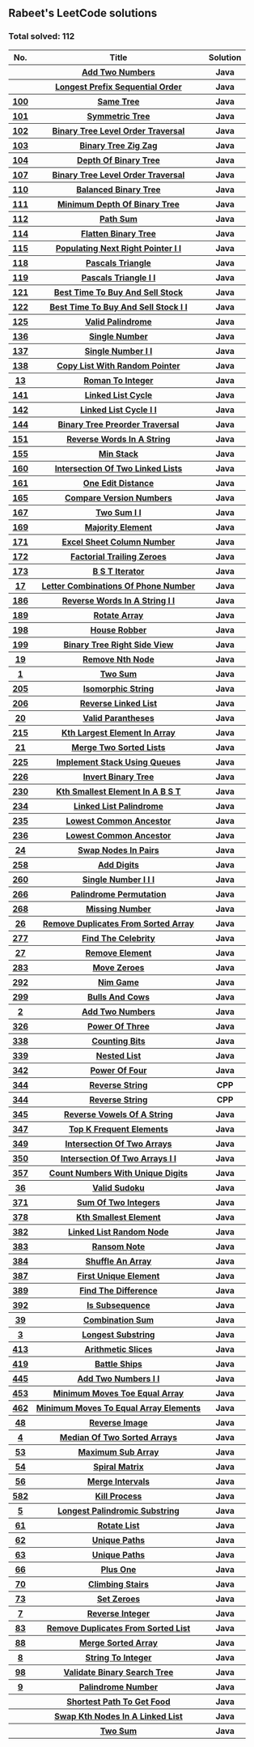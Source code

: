 <h2>Rabeet's LeetCode solutions</h2><h3>Total solved: 112</h3><center><table id ="leet"><tr><th>No.</th>  <th>Title</th>  <th>Solution</th></tr><tr><th><a href="src/LeetCode/AddTwoNumbers.java"></a></th><th><a href="http://www.google.com/search?q= Add Two Numbers leetcode&btnI"> Add Two Numbers</a></th><th>Java</th></tr><tr><th><a href="src/LeetCode/LongestPrefixSequentialOrder.java"></a></th><th><a href="http://www.google.com/search?q= Longest Prefix Sequential Order leetcode&btnI"> Longest Prefix Sequential Order</a></th><th>Java</th></tr><tr><th><a href="src/LeetCode/Prob100_SameTree.java">100</a></th><th><a href="http://www.google.com/search?q= Same Tree leetcode&btnI"> Same Tree</a></th><th>Java</th></tr><tr><th><a href="src/LeetCode/Prob101_SymmetricTree.java">101</a></th><th><a href="http://www.google.com/search?q= Symmetric Tree leetcode&btnI"> Symmetric Tree</a></th><th>Java</th></tr><tr><th><a href="src/LeetCode/Prob102_BinaryTreeLevelOrderTraversal.java">102</a></th><th><a href="http://www.google.com/search?q= Binary Tree Level Order Traversal leetcode&btnI"> Binary Tree Level Order Traversal</a></th><th>Java</th></tr><tr><th><a href="src/LeetCode/Prob103_BinaryTreeZigZag.java">103</a></th><th><a href="http://www.google.com/search?q= Binary Tree Zig Zag leetcode&btnI"> Binary Tree Zig Zag</a></th><th>Java</th></tr><tr><th><a href="src/LeetCode/Prob104_DepthOfBinaryTree.java">104</a></th><th><a href="http://www.google.com/search?q= Depth Of Binary Tree leetcode&btnI"> Depth Of Binary Tree</a></th><th>Java</th></tr><tr><th><a href="src/LeetCode/Prob107_BinaryTreeLevelOrderTraversal.java">107</a></th><th><a href="http://www.google.com/search?q= Binary Tree Level Order Traversal leetcode&btnI"> Binary Tree Level Order Traversal</a></th><th>Java</th></tr><tr><th><a href="src/LeetCode/Prob110_BalancedBinaryTree.java">110</a></th><th><a href="http://www.google.com/search?q= Balanced Binary Tree leetcode&btnI"> Balanced Binary Tree</a></th><th>Java</th></tr><tr><th><a href="src/LeetCode/Prob111_MinimumDepthOfBinaryTree.java">111</a></th><th><a href="http://www.google.com/search?q= Minimum Depth Of Binary Tree leetcode&btnI"> Minimum Depth Of Binary Tree</a></th><th>Java</th></tr><tr><th><a href="src/LeetCode/Prob112_PathSum.java">112</a></th><th><a href="http://www.google.com/search?q= Path Sum leetcode&btnI"> Path Sum</a></th><th>Java</th></tr><tr><th><a href="src/LeetCode/Prob114_FlattenBinaryTree.java">114</a></th><th><a href="http://www.google.com/search?q= Flatten Binary Tree leetcode&btnI"> Flatten Binary Tree</a></th><th>Java</th></tr><tr><th><a href="src/LeetCode/Prob115_PopulatingNextRightPointerII.java">115</a></th><th><a href="http://www.google.com/search?q= Populating Next Right Pointer I I leetcode&btnI"> Populating Next Right Pointer I I</a></th><th>Java</th></tr><tr><th><a href="src/LeetCode/Prob118_PascalsTriangle.java">118</a></th><th><a href="http://www.google.com/search?q= Pascals Triangle leetcode&btnI"> Pascals Triangle</a></th><th>Java</th></tr><tr><th><a href="src/LeetCode/Prob119_PascalsTriangleII.java">119</a></th><th><a href="http://www.google.com/search?q= Pascals Triangle I I leetcode&btnI"> Pascals Triangle I I</a></th><th>Java</th></tr><tr><th><a href="src/LeetCode/Prob121_BestTimeToBuyAndSellStock.java">121</a></th><th><a href="http://www.google.com/search?q= Best Time To Buy And Sell Stock leetcode&btnI"> Best Time To Buy And Sell Stock</a></th><th>Java</th></tr><tr><th><a href="src/LeetCode/Prob122_BestTimeToBuyAndSellStockII.java">122</a></th><th><a href="http://www.google.com/search?q= Best Time To Buy And Sell Stock I I leetcode&btnI"> Best Time To Buy And Sell Stock I I</a></th><th>Java</th></tr><tr><th><a href="src/LeetCode/Prob125_ValidPalindrome.java">125</a></th><th><a href="http://www.google.com/search?q= Valid Palindrome leetcode&btnI"> Valid Palindrome</a></th><th>Java</th></tr><tr><th><a href="src/LeetCode/Prob136_SingleNumber.java">136</a></th><th><a href="http://www.google.com/search?q= Single Number leetcode&btnI"> Single Number</a></th><th>Java</th></tr><tr><th><a href="src/LeetCode/Prob137_SingleNumberII.java">137</a></th><th><a href="http://www.google.com/search?q= Single Number I I leetcode&btnI"> Single Number I I</a></th><th>Java</th></tr><tr><th><a href="src/LeetCode/Prob138_CopyListWithRandomPointer.java">138</a></th><th><a href="http://www.google.com/search?q= Copy List With Random Pointer leetcode&btnI"> Copy List With Random Pointer</a></th><th>Java</th></tr><tr><th><a href="src/LeetCode/Prob13_RomanToInteger.java">13</a></th><th><a href="http://www.google.com/search?q= Roman To Integer leetcode&btnI"> Roman To Integer</a></th><th>Java</th></tr><tr><th><a href="src/LeetCode/Prob141_LinkedListCycle.java">141</a></th><th><a href="http://www.google.com/search?q= Linked List Cycle leetcode&btnI"> Linked List Cycle</a></th><th>Java</th></tr><tr><th><a href="src/LeetCode/Prob142_LinkedListCycleII.java">142</a></th><th><a href="http://www.google.com/search?q= Linked List Cycle I I leetcode&btnI"> Linked List Cycle I I</a></th><th>Java</th></tr><tr><th><a href="src/LeetCode/Prob144_BinaryTreePreorderTraversal.java">144</a></th><th><a href="http://www.google.com/search?q= Binary Tree Preorder Traversal leetcode&btnI"> Binary Tree Preorder Traversal</a></th><th>Java</th></tr><tr><th><a href="src/LeetCode/Prob151_ReverseWordsInAString.java">151</a></th><th><a href="http://www.google.com/search?q= Reverse Words In A String leetcode&btnI"> Reverse Words In A String</a></th><th>Java</th></tr><tr><th><a href="src/LeetCode/Prob155_MinStack.java">155</a></th><th><a href="http://www.google.com/search?q= Min Stack leetcode&btnI"> Min Stack</a></th><th>Java</th></tr><tr><th><a href="src/LeetCode/Prob160_IntersectionOfTwoLinkedLists.java">160</a></th><th><a href="http://www.google.com/search?q= Intersection Of Two Linked Lists leetcode&btnI"> Intersection Of Two Linked Lists</a></th><th>Java</th></tr><tr><th><a href="src/LeetCode/Prob161_OneEditDistance.java">161</a></th><th><a href="http://www.google.com/search?q= One Edit Distance leetcode&btnI"> One Edit Distance</a></th><th>Java</th></tr><tr><th><a href="src/LeetCode/Prob165_CompareVersionNumbers.java">165</a></th><th><a href="http://www.google.com/search?q= Compare Version Numbers leetcode&btnI"> Compare Version Numbers</a></th><th>Java</th></tr><tr><th><a href="src/LeetCode/Prob167_TwoSumII.java">167</a></th><th><a href="http://www.google.com/search?q= Two Sum I I leetcode&btnI"> Two Sum I I</a></th><th>Java</th></tr><tr><th><a href="src/LeetCode/Prob169_MajorityElement.java">169</a></th><th><a href="http://www.google.com/search?q= Majority Element leetcode&btnI"> Majority Element</a></th><th>Java</th></tr><tr><th><a href="src/LeetCode/Prob171_ExcelSheetColumnNumber.java">171</a></th><th><a href="http://www.google.com/search?q= Excel Sheet Column Number leetcode&btnI"> Excel Sheet Column Number</a></th><th>Java</th></tr><tr><th><a href="src/LeetCode/Prob172_FactorialTrailingZeroes.java">172</a></th><th><a href="http://www.google.com/search?q= Factorial Trailing Zeroes leetcode&btnI"> Factorial Trailing Zeroes</a></th><th>Java</th></tr><tr><th><a href="src/LeetCode/Prob173_BSTIterator.java">173</a></th><th><a href="http://www.google.com/search?q= B S T Iterator leetcode&btnI"> B S T Iterator</a></th><th>Java</th></tr><tr><th><a href="src/LeetCode/Prob17_LetterCombinationsOfPhoneNumber.java">17</a></th><th><a href="http://www.google.com/search?q= Letter Combinations Of Phone Number leetcode&btnI"> Letter Combinations Of Phone Number</a></th><th>Java</th></tr><tr><th><a href="src/LeetCode/Prob186_ReverseWordsInAStringII.java">186</a></th><th><a href="http://www.google.com/search?q= Reverse Words In A String I I leetcode&btnI"> Reverse Words In A String I I</a></th><th>Java</th></tr><tr><th><a href="src/LeetCode/Prob189_RotateArray.java">189</a></th><th><a href="http://www.google.com/search?q= Rotate Array leetcode&btnI"> Rotate Array</a></th><th>Java</th></tr><tr><th><a href="src/LeetCode/Prob198_HouseRobber.java">198</a></th><th><a href="http://www.google.com/search?q= House Robber leetcode&btnI"> House Robber</a></th><th>Java</th></tr><tr><th><a href="src/LeetCode/Prob199_BinaryTreeRightSideView.java">199</a></th><th><a href="http://www.google.com/search?q= Binary Tree Right Side View leetcode&btnI"> Binary Tree Right Side View</a></th><th>Java</th></tr><tr><th><a href="src/LeetCode/Prob19_RemoveNthNode.java">19</a></th><th><a href="http://www.google.com/search?q= Remove Nth Node leetcode&btnI"> Remove Nth Node</a></th><th>Java</th></tr><tr><th><a href="src/LeetCode/Prob1_TwoSum.java">1</a></th><th><a href="http://www.google.com/search?q= Two Sum leetcode&btnI"> Two Sum</a></th><th>Java</th></tr><tr><th><a href="src/LeetCode/Prob205_IsomorphicString.java">205</a></th><th><a href="http://www.google.com/search?q= Isomorphic String leetcode&btnI"> Isomorphic String</a></th><th>Java</th></tr><tr><th><a href="src/LeetCode/Prob206_ReverseLinkedList.java">206</a></th><th><a href="http://www.google.com/search?q= Reverse Linked List leetcode&btnI"> Reverse Linked List</a></th><th>Java</th></tr><tr><th><a href="src/LeetCode/Prob20_ValidParantheses.java">20</a></th><th><a href="http://www.google.com/search?q= Valid Parantheses leetcode&btnI"> Valid Parantheses</a></th><th>Java</th></tr><tr><th><a href="src/LeetCode/Prob215_KthLargestElementInArray.java">215</a></th><th><a href="http://www.google.com/search?q= Kth Largest Element In Array leetcode&btnI"> Kth Largest Element In Array</a></th><th>Java</th></tr><tr><th><a href="src/LeetCode/Prob21_MergeTwoSortedLists.java">21</a></th><th><a href="http://www.google.com/search?q= Merge Two Sorted Lists leetcode&btnI"> Merge Two Sorted Lists</a></th><th>Java</th></tr><tr><th><a href="src/LeetCode/Prob225_ImplementStackUsingQueues.java">225</a></th><th><a href="http://www.google.com/search?q= Implement Stack Using Queues leetcode&btnI"> Implement Stack Using Queues</a></th><th>Java</th></tr><tr><th><a href="src/LeetCode/Prob226_InvertBinaryTree.java">226</a></th><th><a href="http://www.google.com/search?q= Invert Binary Tree leetcode&btnI"> Invert Binary Tree</a></th><th>Java</th></tr><tr><th><a href="src/LeetCode/Prob230_KthSmallestElementInABST.java">230</a></th><th><a href="http://www.google.com/search?q= Kth Smallest Element In A B S T leetcode&btnI"> Kth Smallest Element In A B S T</a></th><th>Java</th></tr><tr><th><a href="src/LeetCode/Prob234_LinkedListPalindrome.java">234</a></th><th><a href="http://www.google.com/search?q= Linked List Palindrome leetcode&btnI"> Linked List Palindrome</a></th><th>Java</th></tr><tr><th><a href="src/LeetCode/Prob235_LowestCommonAncestor.java">235</a></th><th><a href="http://www.google.com/search?q= Lowest Common Ancestor leetcode&btnI"> Lowest Common Ancestor</a></th><th>Java</th></tr><tr><th><a href="src/LeetCode/Prob236_LowestCommonAncestor.java">236</a></th><th><a href="http://www.google.com/search?q= Lowest Common Ancestor leetcode&btnI"> Lowest Common Ancestor</a></th><th>Java</th></tr><tr><th><a href="src/LeetCode/Prob24_SwapNodesInPairs.java">24</a></th><th><a href="http://www.google.com/search?q= Swap Nodes In Pairs leetcode&btnI"> Swap Nodes In Pairs</a></th><th>Java</th></tr><tr><th><a href="src/LeetCode/Prob258_AddDigits.java">258</a></th><th><a href="http://www.google.com/search?q= Add Digits leetcode&btnI"> Add Digits</a></th><th>Java</th></tr><tr><th><a href="src/LeetCode/Prob260_SingleNumberIII.java">260</a></th><th><a href="http://www.google.com/search?q= Single Number I I I leetcode&btnI"> Single Number I I I</a></th><th>Java</th></tr><tr><th><a href="src/LeetCode/Prob266_PalindromePermutation.java">266</a></th><th><a href="http://www.google.com/search?q= Palindrome Permutation leetcode&btnI"> Palindrome Permutation</a></th><th>Java</th></tr><tr><th><a href="src/LeetCode/Prob268_MissingNumber.java">268</a></th><th><a href="http://www.google.com/search?q= Missing Number leetcode&btnI"> Missing Number</a></th><th>Java</th></tr><tr><th><a href="src/LeetCode/Prob26_RemoveDuplicatesFromSortedArray.java">26</a></th><th><a href="http://www.google.com/search?q= Remove Duplicates From Sorted Array leetcode&btnI"> Remove Duplicates From Sorted Array</a></th><th>Java</th></tr><tr><th><a href="src/LeetCode/Prob277_FindTheCelebrity.java">277</a></th><th><a href="http://www.google.com/search?q= Find The Celebrity leetcode&btnI"> Find The Celebrity</a></th><th>Java</th></tr><tr><th><a href="src/LeetCode/Prob27_RemoveElement.java">27</a></th><th><a href="http://www.google.com/search?q= Remove Element leetcode&btnI"> Remove Element</a></th><th>Java</th></tr><tr><th><a href="src/LeetCode/Prob283_MoveZeroes.java">283</a></th><th><a href="http://www.google.com/search?q= Move Zeroes leetcode&btnI"> Move Zeroes</a></th><th>Java</th></tr><tr><th><a href="src/LeetCode/Prob292_NimGame.java">292</a></th><th><a href="http://www.google.com/search?q= Nim Game leetcode&btnI"> Nim Game</a></th><th>Java</th></tr><tr><th><a href="src/LeetCode/Prob299_BullsAndCows.java">299</a></th><th><a href="http://www.google.com/search?q= Bulls And Cows leetcode&btnI"> Bulls And Cows</a></th><th>Java</th></tr><tr><th><a href="src/LeetCode/Prob2_AddTwoNumbers.java">2</a></th><th><a href="http://www.google.com/search?q= Add Two Numbers leetcode&btnI"> Add Two Numbers</a></th><th>Java</th></tr><tr><th><a href="src/LeetCode/Prob326_PowerOfThree.java">326</a></th><th><a href="http://www.google.com/search?q= Power Of Three leetcode&btnI"> Power Of Three</a></th><th>Java</th></tr><tr><th><a href="src/LeetCode/Prob338_CountingBits.java">338</a></th><th><a href="http://www.google.com/search?q= Counting Bits leetcode&btnI"> Counting Bits</a></th><th>Java</th></tr><tr><th><a href="src/LeetCode/Prob339_NestedList.java">339</a></th><th><a href="http://www.google.com/search?q= Nested List leetcode&btnI"> Nested List</a></th><th>Java</th></tr><tr><th><a href="src/LeetCode/Prob342_PowerOfFour.java">342</a></th><th><a href="http://www.google.com/search?q= Power Of Four leetcode&btnI"> Power Of Four</a></th><th>Java</th></tr><tr><th><a href="src/LeetCode/Prob344_ReverseString.cpp">344</a></th><th><a href="http://www.google.com/search?q= Reverse String leetcode&btnI"> Reverse String</a></th><th>CPP</th></tr><tr><th><a href="src/LeetCode/Prob344_ReverseString.java">344</a></th><th><a href="http://www.google.com/search?q= Reverse String leetcode&btnI"> Reverse String</a></th><th>CPP</th></tr><tr><th><a href="src/LeetCode/Prob345_ReverseVowelsOfAString.java">345</a></th><th><a href="http://www.google.com/search?q= Reverse Vowels Of A String leetcode&btnI"> Reverse Vowels Of A String</a></th><th>Java</th></tr><tr><th><a href="src/LeetCode/Prob347_TopKFrequentElements.java">347</a></th><th><a href="http://www.google.com/search?q= Top K Frequent Elements leetcode&btnI"> Top K Frequent Elements</a></th><th>Java</th></tr><tr><th><a href="src/LeetCode/Prob349_IntersectionOfTwoArrays.java">349</a></th><th><a href="http://www.google.com/search?q= Intersection Of Two Arrays leetcode&btnI"> Intersection Of Two Arrays</a></th><th>Java</th></tr><tr><th><a href="src/LeetCode/Prob350_IntersectionOfTwoArraysII.java">350</a></th><th><a href="http://www.google.com/search?q= Intersection Of Two Arrays I I leetcode&btnI"> Intersection Of Two Arrays I I</a></th><th>Java</th></tr><tr><th><a href="src/LeetCode/Prob357_CountNumbersWithUniqueDigits.java">357</a></th><th><a href="http://www.google.com/search?q= Count Numbers With Unique Digits leetcode&btnI"> Count Numbers With Unique Digits</a></th><th>Java</th></tr><tr><th><a href="src/LeetCode/Prob36_ValidSudoku.java">36</a></th><th><a href="http://www.google.com/search?q= Valid Sudoku leetcode&btnI"> Valid Sudoku</a></th><th>Java</th></tr><tr><th><a href="src/LeetCode/Prob371_SumOfTwoIntegers.java">371</a></th><th><a href="http://www.google.com/search?q= Sum Of Two Integers leetcode&btnI"> Sum Of Two Integers</a></th><th>Java</th></tr><tr><th><a href="src/LeetCode/Prob378_KthSmallestElement.java">378</a></th><th><a href="http://www.google.com/search?q= Kth Smallest Element leetcode&btnI"> Kth Smallest Element</a></th><th>Java</th></tr><tr><th><a href="src/LeetCode/Prob382_LinkedListRandomNode.java">382</a></th><th><a href="http://www.google.com/search?q= Linked List Random Node leetcode&btnI"> Linked List Random Node</a></th><th>Java</th></tr><tr><th><a href="src/LeetCode/Prob383_RansomNote.java">383</a></th><th><a href="http://www.google.com/search?q= Ransom Note leetcode&btnI"> Ransom Note</a></th><th>Java</th></tr><tr><th><a href="src/LeetCode/Prob384_ShuffleAnArray.java">384</a></th><th><a href="http://www.google.com/search?q= Shuffle An Array leetcode&btnI"> Shuffle An Array</a></th><th>Java</th></tr><tr><th><a href="src/LeetCode/Prob387_FirstUniqueElement.java">387</a></th><th><a href="http://www.google.com/search?q= First Unique Element leetcode&btnI"> First Unique Element</a></th><th>Java</th></tr><tr><th><a href="src/LeetCode/Prob389_FindTheDifference.java">389</a></th><th><a href="http://www.google.com/search?q= Find The Difference leetcode&btnI"> Find The Difference</a></th><th>Java</th></tr><tr><th><a href="src/LeetCode/Prob392_IsSubsequence.java">392</a></th><th><a href="http://www.google.com/search?q= Is Subsequence leetcode&btnI"> Is Subsequence</a></th><th>Java</th></tr><tr><th><a href="src/LeetCode/Prob39_CombinationSum.java">39</a></th><th><a href="http://www.google.com/search?q= Combination Sum leetcode&btnI"> Combination Sum</a></th><th>Java</th></tr><tr><th><a href="src/LeetCode/Prob3_LongestSubstring.java">3</a></th><th><a href="http://www.google.com/search?q= Longest Substring leetcode&btnI"> Longest Substring</a></th><th>Java</th></tr><tr><th><a href="src/LeetCode/Prob413_ArithmeticSlices.java">413</a></th><th><a href="http://www.google.com/search?q= Arithmetic Slices leetcode&btnI"> Arithmetic Slices</a></th><th>Java</th></tr><tr><th><a href="src/LeetCode/Prob419_BattleShips.java">419</a></th><th><a href="http://www.google.com/search?q= Battle Ships leetcode&btnI"> Battle Ships</a></th><th>Java</th></tr><tr><th><a href="src/LeetCode/Prob445_AddTwoNumbersII.java">445</a></th><th><a href="http://www.google.com/search?q= Add Two Numbers I I leetcode&btnI"> Add Two Numbers I I</a></th><th>Java</th></tr><tr><th><a href="src/LeetCode/Prob453_MinimumMovesToeEqualArray.java">453</a></th><th><a href="http://www.google.com/search?q= Minimum Moves Toe Equal Array leetcode&btnI"> Minimum Moves Toe Equal Array</a></th><th>Java</th></tr><tr><th><a href="src/LeetCode/Prob462_MinimumMovesToEqualArrayElements.java">462</a></th><th><a href="http://www.google.com/search?q= Minimum Moves To Equal Array Elements leetcode&btnI"> Minimum Moves To Equal Array Elements</a></th><th>Java</th></tr><tr><th><a href="src/LeetCode/Prob48_ReverseImage.java">48</a></th><th><a href="http://www.google.com/search?q= Reverse Image leetcode&btnI"> Reverse Image</a></th><th>Java</th></tr><tr><th><a href="src/LeetCode/Prob4_MedianOfTwoSortedArrays.java">4</a></th><th><a href="http://www.google.com/search?q= Median Of Two Sorted Arrays leetcode&btnI"> Median Of Two Sorted Arrays</a></th><th>Java</th></tr><tr><th><a href="src/LeetCode/Prob53_MaximumSubArray.java">53</a></th><th><a href="http://www.google.com/search?q= Maximum Sub Array leetcode&btnI"> Maximum Sub Array</a></th><th>Java</th></tr><tr><th><a href="src/LeetCode/Prob54_SpiralMatrix.java">54</a></th><th><a href="http://www.google.com/search?q= Spiral Matrix leetcode&btnI"> Spiral Matrix</a></th><th>Java</th></tr><tr><th><a href="src/LeetCode/Prob56_MergeIntervals.java">56</a></th><th><a href="http://www.google.com/search?q= Merge Intervals leetcode&btnI"> Merge Intervals</a></th><th>Java</th></tr><tr><th><a href="src/LeetCode/Prob582_KillProcess.java">582</a></th><th><a href="http://www.google.com/search?q= Kill Process leetcode&btnI"> Kill Process</a></th><th>Java</th></tr><tr><th><a href="src/LeetCode/Prob5_LongestPalindromicSubstring.java">5</a></th><th><a href="http://www.google.com/search?q= Longest Palindromic Substring leetcode&btnI"> Longest Palindromic Substring</a></th><th>Java</th></tr><tr><th><a href="src/LeetCode/Prob61_RotateList.java">61</a></th><th><a href="http://www.google.com/search?q= Rotate List leetcode&btnI"> Rotate List</a></th><th>Java</th></tr><tr><th><a href="src/LeetCode/Prob62_UniquePaths.java">62</a></th><th><a href="http://www.google.com/search?q= Unique Paths leetcode&btnI"> Unique Paths</a></th><th>Java</th></tr><tr><th><a href="src/LeetCode/Prob63_UniquePaths.java">63</a></th><th><a href="http://www.google.com/search?q= Unique Paths leetcode&btnI"> Unique Paths</a></th><th>Java</th></tr><tr><th><a href="src/LeetCode/Prob66_PlusOne.java">66</a></th><th><a href="http://www.google.com/search?q= Plus One leetcode&btnI"> Plus One</a></th><th>Java</th></tr><tr><th><a href="src/LeetCode/Prob70_ClimbingStairs.java">70</a></th><th><a href="http://www.google.com/search?q= Climbing Stairs leetcode&btnI"> Climbing Stairs</a></th><th>Java</th></tr><tr><th><a href="src/LeetCode/Prob73_SetZeroes.java">73</a></th><th><a href="http://www.google.com/search?q= Set Zeroes leetcode&btnI"> Set Zeroes</a></th><th>Java</th></tr><tr><th><a href="src/LeetCode/Prob7_ReverseInteger.java">7</a></th><th><a href="http://www.google.com/search?q= Reverse Integer leetcode&btnI"> Reverse Integer</a></th><th>Java</th></tr><tr><th><a href="src/LeetCode/Prob83_RemoveDuplicatesFromSortedList.java">83</a></th><th><a href="http://www.google.com/search?q= Remove Duplicates From Sorted List leetcode&btnI"> Remove Duplicates From Sorted List</a></th><th>Java</th></tr><tr><th><a href="src/LeetCode/Prob88_MergeSortedArray.java">88</a></th><th><a href="http://www.google.com/search?q= Merge Sorted Array leetcode&btnI"> Merge Sorted Array</a></th><th>Java</th></tr><tr><th><a href="src/LeetCode/Prob8_StringToInteger.java">8</a></th><th><a href="http://www.google.com/search?q= String To Integer leetcode&btnI"> String To Integer</a></th><th>Java</th></tr><tr><th><a href="src/LeetCode/Prob98_ValidateBinarySearchTree.java">98</a></th><th><a href="http://www.google.com/search?q= Validate Binary Search Tree leetcode&btnI"> Validate Binary Search Tree</a></th><th>Java</th></tr><tr><th><a href="src/LeetCode/Prob9_PalindromeNumber.java">9</a></th><th><a href="http://www.google.com/search?q= Palindrome Number leetcode&btnI"> Palindrome Number</a></th><th>Java</th></tr><tr><th><a href="src/LeetCode/ShortestPathToGetFood.java"></a></th><th><a href="http://www.google.com/search?q= Shortest Path To Get Food leetcode&btnI"> Shortest Path To Get Food</a></th><th>Java</th></tr><tr><th><a href="src/LeetCode/SwapKthNodesInALinkedList.java"></a></th><th><a href="http://www.google.com/search?q= Swap Kth Nodes In A Linked List leetcode&btnI"> Swap Kth Nodes In A Linked List</a></th><th>Java</th></tr><tr><th><a href="src/LeetCode/TwoSum.java"></a></th><th><a href="http://www.google.com/search?q= Two Sum leetcode&btnI"> Two Sum</a></th><th>Java</th></tr></table></center>